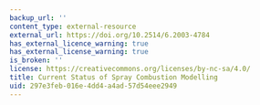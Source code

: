 ```yaml
---
backup_url: ''
content_type: external-resource
external_url: https://doi.org/10.2514/6.2003-4784
has_external_licence_warning: true
has_external_license_warning: true
is_broken: ''
license: https://creativecommons.org/licenses/by-nc-sa/4.0/
title: Current Status of Spray Combustion Modelling
uid: 297e3feb-016e-4dd4-a4ad-57d54eee2949
---
```

